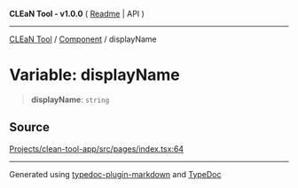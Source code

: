 **CLEaN Tool - v1.0.0** ( [Readme](../../../README.md) \| API )

***

[CLEaN Tool](../../../exports.md) / [Component](../README.md) / displayName

# Variable: displayName

> **displayName**: `string`

## Source

[Projects/clean-tool-app/src/pages/index.tsx:64](https://github.com/yuckyh/clean-tool-app/)

***

Generated using [typedoc-plugin-markdown](https://www.npmjs.com/package/typedoc-plugin-markdown) and [TypeDoc](https://typedoc.org/)
